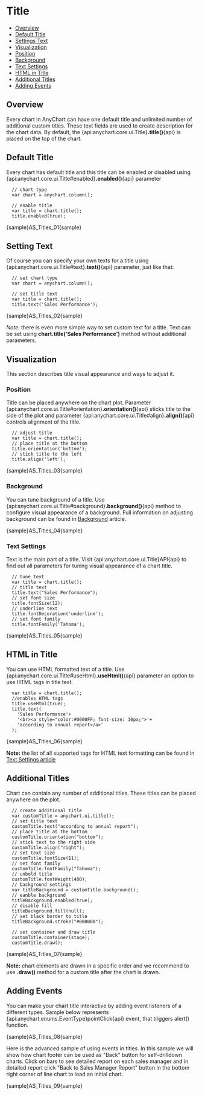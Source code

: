 # Title

* [Overview](#overview)
* [Default Title](#default_title)
* [Settings Text](#settings_text)
* [Visualization](#visualization)
 * [Position](#position)
 * [Background](#background)
 * [Text Settings](#text_settings)
* [HTML in Title](#html_in_title)
* [Additional Titles](#additional_titles)
* [Adding Events](#adding_events)

## Overview

Every chart in AnyChart can have one default title and unlimited number of additional custom titles. These text fields are used to create description for the chart data. By default, the {api:anychart.core.ui.Title}**.title()**{api} is placed on the top of the chart.

## Default Title

Every chart has default title and this title can be enabled or disabled using {api:anychart.core.ui.Title#enabled}**.enabled()**{api} parameter

```
  // chart type
  var chart = anychart.column();
  
  // enable title
  var title = chart.title();
  title.enabled(true);
```

{sample}AS\_Titles\_01{sample}

## Setting Text

Of course you can specify your own texts for a title using {api:anychart.core.ui.Title#text}**.text()**{api} parameter, just like that:

```
  // set chart type
  var chart = anychart.column();
  
  // set title text
  var title = chart.title();
  title.text('Sales Performance');
```

{sample}AS\_Titles\_02{sample}

*Note:* there is even more simple way to set custom text for a title. Text can be set using **chart.title('Sales Performance')** method without additional parameters.

## Visualization

This section describes title visual appearance and ways to adjust it.

### Position

Title can be placed anywhere on the chart plot. Parameter {api:anychart.core.ui.Title#orientation}**.orientation()**{api} sticks title to the side of the plot and parameter {api:anychart.core.ui.Title#align}**.align()**{api} controls alignment of the title. 

```
  // adjust title
  var title = chart.title();
  // place title at the bottom
  title.orientation('bottom');
  // stick title to the left
  title.align('left');
```

{sample}AS\_Titles\_03{sample}

### Background 

You can tune background of a title. Use {api:anychart.core.ui.Title#background}**.background()**{api} method to configure visual appearance of a background. Full information on adjusting background can be found in [Background](../Appearance_Settings/Background) article.

{sample}AS\_Titles\_04{sample}

### Text Settings

Text is the main part of a title. Visit {api:anychart.core.ui.Title}API{api} to find out all parameters for tuning visual appearance of a chart title.

```
  // tune text
  var title = chart.title();
  // title text
  title.text("Sales Performance");
  // set font size
  title.fontSize(12);
  // underline text
  title.fontDecoration('underline');
  // set font family
  title.fontFamily('Tahoma');
```

{sample}AS\_Titles\_05{sample}

## HTML in Title

You can use HTML formatted text of a title. Use {api:anychart.core.ui.Title#useHtml}**.useHtml()**{api} parameter an option to use HTML tags in title text.

```
  var title = chart.title();
  //enables HTML tags
  title.useHtml(true);
  title.text(
    'Sales Performance'+
    '<br><a style="color:#0000FF; font-size: 10px;">'+
    'according to annual report</a>'
  );
```

{sample}AS\_Titles\_06{sample}

**Note:** the list of all supported tags for HTML text formatting can be found in [Text Settings article](../Appearance_Settings/Text_Settings#supported_tags)

## Additional Titles

Chart can contain any number of additional titles. These titles can be placed anywhere on the plot.

```
  // create additional title
  var customTitle = anychart.ui.title();
  // set title text
  customTitle.text("according to annual report");
  // place title at the bottom
  customTitle.orientation("bottom");
  // stick text to the right side
  customTitle.align("right");
  // set text size
  customTitle.fontSize(11);
  // set font family
  customTitle.fontFamily("Tahoma");
  // unbold title
  customTitle.fontWeight(400);
  // background settings
  var titleBackground = customTitle.background();
  // eanble background
  titleBackground.enabled(true);
  // disable fill
  titleBackground.fill(null);
  // set black border to title
  titleBackground.stroke("#000000");
  
  // set container and draw title
  customTitle.container(stage);
  customTitle.draw();
```

{sample}AS\_Titles\_07{sample}

**Note:** chart elements are drawn in a specific order and we recommend to use **.draw()** method for a custom title after the chart is drawn.

## Adding Events

You can make your chart title interactive by adding event listeners of a different types. Sample below represents {api:anychart.enums.EventType}pointClick{api} event, that triggers alert() function.

{sample}AS\_Titles\_08{sample}

Here is the advanced sample of using events in titles. In this sample we will show how chart footer can be used as "Back" button for self-drilldown charts. Click on bars to see detailed report on each sales manager and in detailed report click "Back to Sales Manager Report" button in the bottom right corner of line chart to load an initial chart.

{sample}AS\_Titles\_09{sample}